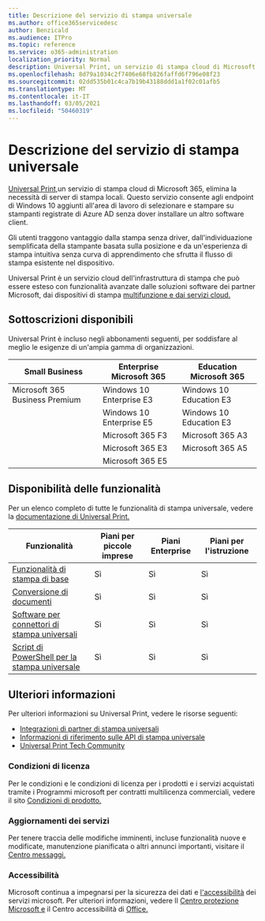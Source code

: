 ```yaml
---
title: Descrizione del servizio di stampa universale
ms.author: office365servicedesc
author: Benzicald
ms.audience: ITPro
ms.topic: reference
ms.service: o365-administration
localization_priority: Normal
description: Universal Print, un servizio di stampa cloud di Microsoft 365, elimina la necessità di server di stampa locali.
ms.openlocfilehash: 8d79a1034c2f7406e68fb826faffd6f796e08f23
ms.sourcegitcommit: 02dd535b01c4ca7b19b43188ddd1a1f02c01afb5
ms.translationtype: MT
ms.contentlocale: it-IT
ms.lasthandoff: 03/05/2021
ms.locfileid: "50460319"
---
```

# <a name="universal-print-service-description"></a>Descrizione del servizio di stampa universale

[Universal Print,](https://www.microsoft.com/microsoft-365/windows/universal-print)un servizio di stampa cloud di Microsoft 365, elimina la necessità di server di stampa locali. Questo servizio consente agli endpoint di Windows 10 aggiunti all'area di lavoro di selezionare e stampare su stampanti registrate di Azure AD senza dover installare un altro software client.

Gli utenti traggono vantaggio dalla stampa senza driver, dall'individuazione semplificata della stampante basata sulla posizione e da un'esperienza di stampa intuitiva senza curva di apprendimento che sfrutta il flusso di stampa esistente nel dispositivo.

Universal Print è un servizio cloud dell'infrastruttura di stampa che può essere esteso con funzionalità avanzate dalle soluzioni software dei partner Microsoft, dai dispositivi di stampa [multifunzione e dai servizi cloud.](https://docs.microsoft.com/universal-print/fundamentals/universal-print-partner-integrations)

## <a name="available-subscriptions"></a>Sottoscrizioni disponibili

Universal Print è incluso negli abbonamenti seguenti, per soddisfare al meglio le esigenze di un'ampia gamma di organizzazioni.

| Small Business                 | Enterprise Microsoft 365     | Education Microsoft 365 |
|--------------------------------|------------------------------|-------------------------|
| Microsoft 365 Business Premium | Windows 10 Enterprise E3     | Windows 10 Education E3 |
|                                | Windows 10 Enterprise E5     | Windows 10 Education E3 |
|                                | Microsoft 365 F3             | Microsoft 365 A3        |
|                                | Microsoft 365 E3             | Microsoft 365 A5        |
|                                | Microsoft 365 E5             |                         |

## <a name="feature-availability"></a>Disponibilità delle funzionalità

Per un elenco completo di tutte le funzionalità di stampa universale, vedere la [documentazione di Universal Print.](https://docs.microsoft.com/universal-print/)

| Funzionalità                                  | Piani per piccole imprese | Piani Enterprise | Piani per l'istruzione |
|------------------------------------------|----------------------|------------------|-----------------|
| [Funzionalità di stampa di base](https://docs.microsoft.com/universal-print/)             | Sì                  | Sì              | Sì             |
| [Conversione di documenti](https://docs.microsoft.com/universal-print/fundamentals/universal-print-document-conversion)                  | Sì                  | Sì              | Sì             |
| [Software per connettori di stampa universali](https://docs.microsoft.com/universal-print/fundamentals/universal-print-connector-overview)   | Sì                  | Sì              | Sì             |
| [Script di PowerShell per la stampa universale](https://docs.microsoft.com/universal-print/fundamentals/universal-print-powershell) | Sì                  | Sì              | Sì             |

## <a name="learn-more"></a>Ulteriori informazioni

Per ulteriori informazioni su Universal Print, vedere le risorse seguenti:

- [Integrazioni di partner di stampa universali](https://docs.microsoft.com/universal-print/fundamentals/universal-print-partner-integrations)
- [Informazioni di riferimento sulle API di stampa universale](https://docs.microsoft.com/graph/universal-print-concept-overview)
- [Universal Print Tech Community](https://techcommunity.microsoft.com/t5/universal-print/ct-p/UniversalPrint)

### <a name="licensing-terms"></a>Condizioni di licenza

Per le condizioni e le condizioni di licenza per i prodotti e i servizi acquistati tramite i Programmi microsoft per contratti multilicenza commerciali, vedere il sito [Condizioni di prodotto.](https://www.microsoft.com/licensing/terms/) 

### <a name="service-updates"></a>Aggiornamenti dei servizi

Per tenere traccia delle modifiche imminenti, incluse funzionalità nuove e modificate, manutenzione pianificata o altri annunci importanti, visitare il [Centro messaggi.](https://docs.microsoft.com/microsoft-365/admin/manage/message-center)

### <a name="accessibility"></a>Accessibilità

Microsoft continua a impegnarsi per la sicurezza dei dati e [l'accessibilità](https://www.microsoft.com/trust-center/compliance/accessibility) dei servizi microsoft. Per ulteriori informazioni, vedere Il [Centro protezione Microsoft e](https://www.microsoft.com/trust-center) il Centro accessibilità di [Office.](https://support.microsoft.com/topic/office-accessibility-center-resources-for-people-with-disabilities-ecab0fcf-d143-4fe8-a2ff-6cd596bddc6d)